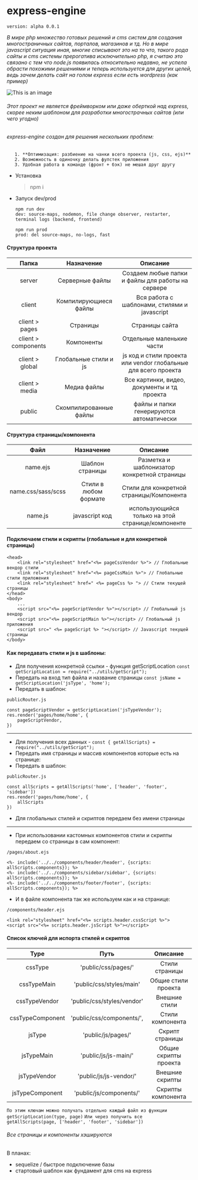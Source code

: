 # express-engine 
`version: alpha 0.0.1`

*В мире php множество готовых решений и cms систем для создания многостраничных сайтов, порталов, магазинов и тд. 
Но в мире javascript ситуация иная, 
многие списывают это на то что, такого рода сайты и cms системы прерогатива исключительно php, я считаю это связано с тем что node.js появилась относительно недавно,
не успела обрасти похожими решениями и теперь используется для других целей, ведь зачем делать сайт на голом express если есть wordpress (как пример)*

![This is an image]([https://github.com/DamnFilthy/express-engine/blob/master/github/logo/Group%2044.png](https://github.com/DamnFilthy/express-engine/blob/master/client/media/images/site-logo.png?raw=true))

###### Этот проект не является фреймворком или даже оберткой над express, скорее неким шаблоном для разработки многострачных сайтов (или чего угодно)

###### express-engine создан для решения нескольких проблем:
       1. **Оптимизация: разбиение на чанки всего проекта (js, css, ejs)**
       2. Возможность в одиночку делать фулстек приложения
       3. Удобная работа в команде (фронт + бэк) не мешая друг другу

* Установка

     > npm i
     
 * Запуск dev/prod
 
       npm run dev 
       dev: source-maps, nodemon, file change observer, restarter, terminal logs (backend, frontend)

       npm run prod
       prod: del source-maps, no-logs, fast


#### Структура проекта
| Папка | Назначение    | Описание   |
| :---:   | :---: | :---: |
| server | Серверные файлы   | Создаем любые папки и файлы для работы на сервере   |
| client | Компилирующиеся файлы   | Вся работа с шаблонами, стилями и javascript   |
| client > pages | Страницы | Страницы сайта |
| client > components| Компоненты | Отдельные маленькие части |
| client > global| Глобальные стили и js   | js код и стили проекта или vendor глобальные для всего проекта |
| client > media| Медиа файлы   | Все картинки, видео, документы и тд проекта |
| public | Скомпилированные файлы   | файлы и папки генерируются автоматически   |

#### Структура страницы/компонента

| Файл | Назначение    | Описание   |
| :---:   | :---: | :---: |
| name.ejs | Шаблон страницы   | Разметка и шаблонизатор конкретной страницы   |
| name.css/sass/scss | Стили в любом формате   | Стили для конкретной страницы/Компонента  |
| name.js | javascript код   | использующийся только на этой странице/компоненте   |

#### Подключаем стили и скрипты (глобальные и для конкретной страницы)

```
<head>
    <link rel="stylesheet" href="<%= pageCssVendor %>"> // Глобальные вендор стили
    <link rel="stylesheet" href="<%= pageCssMain %>"> // Глобальные стили приложения
    <link rel="stylesheet" href=" <%= pageCss %> "> // Стили текущей страницы
</head>
<body>
    ... 
    <script src="<%= pageScriptVendor %>"></script> // Глобальный js вендор
    <script src="<%= pageScriptMain %>"></script> // Глобальный js приложения
    <script src=" <%= pageScript %> "></script> // Javascript текущей страницы
</body>
```

#### Как передавать стили и js в шаблоны:
- Для получения конкретной ссылки - функция getScriptLocation `const getScriptLocation = require("../utils/getScript");` 
- Передать на вход тип файла и название страницы `const jsName = getScriptLocation('jsType', 'home');`
- Передать в шаблон:
``` 
publicRouter.js 

const pageScriptVendor = getScriptLocation('jsTypeVendor');
res.render('pages/home/home', {
    pageScriptVendor,
})
```
------------------------------------------------------------------------------------------------------------
- Для получения всех данных - `const { getAllScripts} = require("../utils/getScript");`
- Передать имя страницы и массив компонентов которые есть на странице:
- Передать в шаблон: 
```
publicRouter.js 

const allScripts = getAllScripts('home', ['header', 'footer', 'sidebar'])
res.render('pages/home/home', {
    allScripts
})
```
- Для глобальных стилей и скриптов передаем без имени страницы 
------------------------------------------------------------------------------------------------------------
- При использовании кастомных компонентов стили и скрипты передаем со страницы в сам компонент:
```
/pages/about.ejs

<%- include('../../components/header/header', {scripts: allScripts.components}); %>
<%- include('../../components/sidebar/sidebar', {scripts: allScripts.components}); %>
<%- include('../../components/footer/footer', {scripts: allScripts.components}); %>
```
- И в файле компонента так же используем как и на странице:
```
/components/header.ejs

<link rel="stylesheet" href="<%= scripts.header.cssScript %>">
<script src="<%= scripts.header.jsScript %>"></script>
```

#### Список ключей для испорта стилей и скриптов
| Type | Путь    | Описание   |
| :---:   | :---: | :---: |
| cssType | 'public/css/pages/'   | Стили страницы   |
| cssTypeMain | 'public/css/styles/main'   | Общие стили проекта   |
| cssTypeVendor | 'public/css/styles/vendor' | Внешние стили | 
| cssTypeComponent | 'public/css/components/',| Стили компонента |
| jsType | 'public/js/pages/'   | Скрипт страницы |
| jsTypeMain | 'public/js/js-main/'   | Общие скрипты проекта |
| jsTypeVendor | 'public/js/js-vendor/'  | Внешние скрипты   |
| jsTypeComponent | 'public/js/components/'  | Скрипты компонента   |

`По этим ключам можно получать отдельно каждый файл из функции getScriptLocation(type, page)`
`Или через получить все getAllScripts(page, ['header', 'footer', 'sidebar'])`

###### Все страницы и компоненты хэшируются

В планах:
- sequelize / быстрое подключение базы
- стартовый шаблон как фундамент для cms на express
